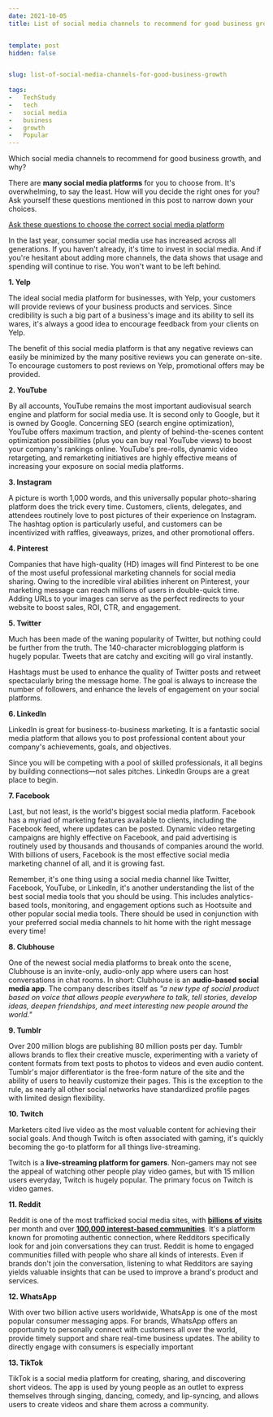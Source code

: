 ```yaml
---
date: 2021-10-05
title: List of social media channels to recommend for good business growth


template: post
hidden: false


slug: list-of-social-media-channels-for-good-business-growth
  
tags:
-   TechStudy
-   tech
-   social media
-   business
-   growth
-   Popular
---
```

<!-- more -->

Which social media channels to recommend for good business growth, and why?

<!-- more -->


There are **many social media platforms** for you to choose from. It&#39;s overwhelming, to say the least. How will you decide the right ones for you? Ask yourself these questions mentioned in this post to narrow down your choices.

[Ask these questions to choose the correct social media platform](https://shivas.gtsb.io/choosing-the-right-social-media-for-business/)

In the last year, consumer social media use has increased across all generations. If you haven&#39;t already, it&#39;s time to invest in social media. And if you&#39;re hesitant about adding more channels, the data shows that usage and spending will continue to rise. You won&#39;t want to be left behind.

**1. Yelp**

The ideal social media platform for businesses, with Yelp, your customers will provide reviews of your business products and services. Since credibility is such a big part of a business&#39;s image and its ability to sell its wares, it&#39;s always a good idea to encourage feedback from your clients on Yelp.

The benefit of this social media platform is that any negative reviews can easily be minimized by the many positive reviews you can generate on-site. To encourage customers to post reviews on Yelp, promotional offers may be provided.

**2. YouTube**

By all accounts, YouTube remains the most important audiovisual search engine and platform for social media use. It is second only to Google, but it is owned by Google. Concerning SEO (search engine optimization), YouTube offers maximum traction, and plenty of behind-the-scenes content optimization possibilities (plus you can buy real YouTube views) to boost your company&#39;s rankings online. YouTube&#39;s pre-rolls, dynamic video retargeting, and remarketing initiatives are highly effective means of increasing your exposure on social media platforms.

**3. Instagram**

A picture is worth 1,000 words, and this universally popular photo-sharing platform does the trick every time. Customers, clients, delegates, and attendees routinely love to post pictures of their experience on Instagram. The hashtag option is particularly useful, and customers can be incentivized with raffles, giveaways, prizes, and other promotional offers.

**4. Pinterest**

Companies that have high-quality (HD) images will find Pinterest to be one of the most useful professional marketing channels for social media sharing. Owing to the incredible viral abilities inherent on Pinterest, your marketing message can reach millions of users in double-quick time. Adding URLs to your images can serve as the perfect redirects to your website to boost sales, ROI, CTR, and engagement.

**5. Twitter**

Much has been made of the waning popularity of Twitter, but nothing could be further from the truth. The 140-character microblogging platform is hugely popular. Tweets that are catchy and exciting will go viral instantly.

Hashtags must be used to enhance the quality of Twitter posts and retweet spectacularly bring the message home. The goal is always to increase the number of followers, and enhance the levels of engagement on your social platforms.

**6. LinkedIn**

LinkedIn is great for business-to-business marketing. It is a fantastic social media platform that allows you to post professional content about your company&#39;s achievements, goals, and objectives.

Since you will be competing with a pool of skilled professionals, it all begins by building connections—not sales pitches. LinkedIn Groups are a great place to begin.

**7. Facebook**

Last, but not least, is the world&#39;s biggest social media platform. Facebook has a myriad of marketing features available to clients, including the Facebook feed, where updates can be posted. Dynamic video retargeting campaigns are highly effective on Facebook, and paid advertising is routinely used by thousands and thousands of companies around the world. With billions of users, Facebook is the most effective social media marketing channel of all, and it is growing fast.

Remember, it&#39;s one thing using a social media channel like Twitter, Facebook, YouTube, or LinkedIn, it&#39;s another understanding the list of the best social media tools that you should be using. This includes analytics-based tools, monitoring, and engagement options such as Hootsuite and other popular social media tools. There should be used in conjunction with your preferred social media channels to hit home with the right message every time!

**8. Clubhouse**

One of the newest social media platforms to break onto the scene, Clubhouse is an invite-only, audio-only app where users can host conversations in chat rooms. In short: Clubhouse is an **audio-based social media app**. The company describes itself as _&quot;a new type of social product based on voice that allows people everywhere to talk, tell stories, develop ideas, deepen friendships, and meet interesting new people around the world.&quot;_

**9. Tumblr**

Over 200 million blogs are publishing 80 million posts per day. Tumblr allows brands to flex their creative muscle, experimenting with a variety of content formats from text posts to photos to videos and even audio content. Tumblr&#39;s major differentiator is the free-form nature of the site and the ability of users to heavily customize their pages. This is the exception to the rule, as nearly all other social networks have standardized profile pages with limited design flexibility.

**10. Twitch**

Marketers cited live video as the most valuable content for achieving their social goals. And though Twitch is often associated with gaming, it&#39;s quickly becoming the go-to platform for all things live-streaming.

Twitch is a **live-streaming platform for gamers**. Non-gamers may not see the appeal of watching other people play video games, but with 15 million users everyday, Twitch is hugely popular. The primary focus on Twitch is video games.

**11. Reddit**

Reddit is one of the most trafficked social media sites, with [**billions of visits**](https://www.statista.com/statistics/443332/reddit-monthly-visitors/) per month and over [**100,000 interest-based communities**](https://www.redditinc.com/advertising). It&#39;s a platform known for promoting authentic connection, where Redditors specifically look for and join conversations they can trust. Reddit is home to engaged communities filled with people who share all kinds of interests. Even if brands don&#39;t join the conversation, listening to what Redditors are saying yields valuable insights that can be used to improve a brand&#39;s product and services.

**12. WhatsApp**

With over two billion active users worldwide, WhatsApp is one of the most popular consumer messaging apps. For brands, WhatsApp offers an opportunity to personally connect with customers all over the world, provide timely support and share real-time business updates. The ability to directly engage with consumers is especially important

**13. TikTok**

TikTok is a social media platform for creating, sharing, and discovering short videos. The app is used by young people as an outlet to express themselves through singing, dancing, comedy, and lip-syncing, and allows users to create videos and share them across a community.